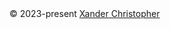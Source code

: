 <div class="copyDv">
    <span>&#169 2023-present</span>
    <a href="https://github.com/XandrChris" target="_blank" rel="noopener noreferrer">Xander Christopher</a>
</div>